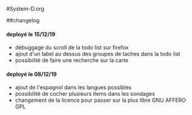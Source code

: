 #System-D.org

##changelog

#### deployé le 15/12/19

- débuggage du scroll de la todo list sur firefox
- ajout d'un label au dessus des groupes de taches dans la todo list
- possibilité de faire une recherche sur la carte

#### deployé le 08/12/19

- ajout de l'espagnol dans les langues possibles
- possibilité de cocher plusieurs items dans les sondages
- changement de la licence pour passer sur la plus libre GNU AFFERO GPL

